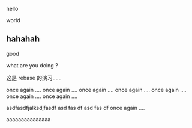 hello

world

hahahah
------
good

what are you doing ?


这是 rebase 的演习……

once again ....
once again ....
once again ....
once again ....
once again ....
once again ....
once again ....

asdfasdfjalksdjfasdf
asd
fas
df
asd
fas
df
once again ....


aaaaaaaaaaaaaaa

